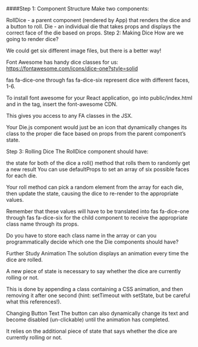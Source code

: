 ####Step 1: Component Structure
Make two components:

RollDice - a parent component (rendered by App) that renders the dice and a button to roll.
Die - an individual die that takes props and displays the correct face of the die based on props.
Step 2: Making Dice
How are we going to render dice?

We could get six different image files, but there is a better way!

Font Awesome has handy dice classes for us: https://fontawesome.com/icons/dice-one?style=solid

<i class="fas fa-dice-one"></i>
fas fa-dice-one through fas fa-dice-six represent dice with different faces, 1-6.

To install font awesome for your React application, go into public/index.html and in the <head> tag, insert the font-awesome CDN.

This gives you access to any FA classes in the JSX.

Your Die.js component would just be an icon that dynamically changes its class to the proper die face based on props from the parent component’s state.

Step 3: Rolling Dice
The RollDice component should have:

the state for both of the dice
a roll() method that rolls them to randomly get a new result
You can use defaultProps to set an array of six possible faces for each die.

Your roll method can pick a random element from the array for each die, then update the state, causing the dice to re-render to the appropriate values.

Remember that these values will have to be translated into fas fa-dice-one through fas fa-dice-six for the child component to receive the appropriate class name through its props.

Do you have to store each class name in the array or can you programmatically decide which one the Die components should have?

Further Study
Animation
The solution displays an animation every time the dice are rolled.

A new piece of state is necessary to say whether the dice are currently rolling or not.

This is done by appending a class containing a CSS animation, and then removing it after one second (hint: setTimeout with setState, but be careful what this references!).

Changing Button Text
The button can also dynamically change its text and become disabled (un-clickable) until the animation has completed.

It relies on the additional piece of state that says whether the dice are currently rolling or not.
